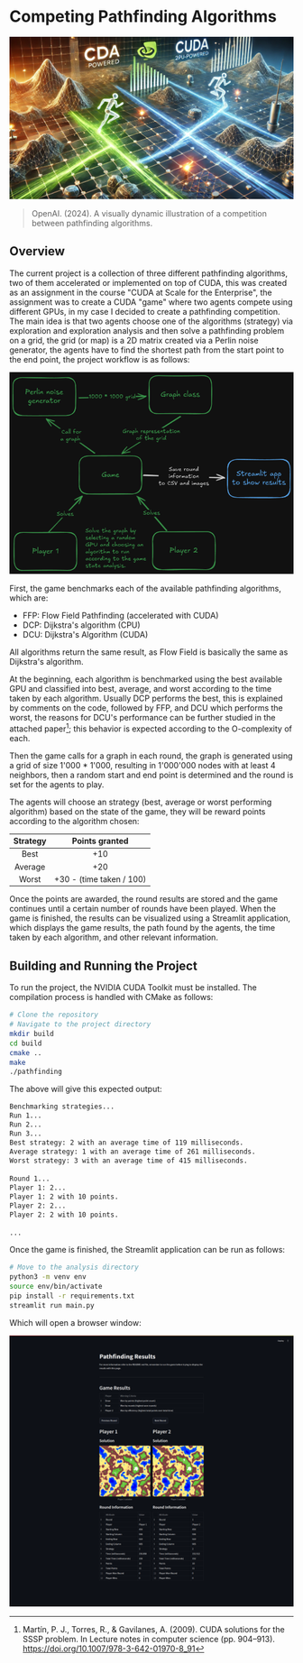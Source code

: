 # Competing Pathfinding Algorithms

<img src="cover.webp" width="600px">

> OpenAI. (2024). A visually dynamic illustration of a competition between pathfinding algorithms.

## Overview

The current project is a collection of three different pathfinding algorithms, two of them accelerated or implemented on top of CUDA, this was created as an assignment in the course "CUDA at Scale for the Enterprise", the assignment was to create a CUDA "game" where two agents compete using different GPUs, in my case I decided to create a pathfinding competition. The main idea is that two agents choose one of the algorithms (strategy) via exploration and exploration analysis and then solve a pathfinding problem on a grid, the grid (or map) is a 2D matrix created via a Perlin noise generator, the agents have to find the shortest path from the start point to the end point, the project workflow is as follows:

<img src="diagram.png" width="600px">

First, the game benchmarks each of the available pathfinding algorithms, which are:

- FFP: Flow Field Pathfinding (accelerated with CUDA)
- DCP: Dijkstra's algorithm (CPU)
- DCU: Dijkstra's Algorithm (CUDA)

All algorithms return the same result, as Flow Field is basically the same as Dijkstra's algorithm.

At the beginning, each algorithm is benchmarked using the best available GPU and classified into best, average, and worst according to the time taken by each algorithm. Usually DCP performs the best, this is explained by comments on the code, followed by FFP, and DCU which performs the worst, the reasons for DCU's performance can be further studied in the attached paper[^1]; this behavior is expected according to the O-complexity of each.

Then the game calls for a graph in each round, the graph is generated using a grid of size 1'000 * 1'000, resulting in 1'000'000 nodes with at least 4 neighbors, then a random start and end point is determined and the round is set for the agents to play.

The agents will choose an strategy (best, average or worst performing algorithm) based on the state of the game, they will be reward points according to the algorithm chosen:

| Strategy |      Points granted      |
|:--------:|:------------------------:|
| Best     | +10                      |
| Average  | +20                      |
| Worst    | +30 - (time taken / 100) |

Once the points are awarded, the round results are stored and the game continues until a certain number of rounds have been played. When the game is finished, the results can be visualized using a Streamlit application, which displays the game results, the path found by the agents, the time taken by each algorithm, and other relevant information.

## Building and Running the Project

To run the project, the NVIDIA CUDA Toolkit must be installed. The compilation process is handled with CMake as follows:

```bash
# Clone the repository
# Navigate to the project directory
mkdir build
cd build
cmake ..
make
./pathfinding
```

The above will give this expected output:

```
Benchmarking strategies...
Run 1...
Run 2...
Run 3...
Best strategy: 2 with an average time of 119 milliseconds.
Average strategy: 1 with an average time of 261 milliseconds.
Worst strategy: 3 with an average time of 415 milliseconds.

Round 1...
Player 1: 2...
Player 1: 2 with 10 points.
Player 2: 2...
Player 2: 2 with 10 points.

...
```

Once the game is finished, the Streamlit application can be run as follows:

```bash
# Move to the analysis directory
python3 -m venv env
source env/bin/activate
pip install -r requirements.txt
streamlit run main.py
```

Which will open a browser window:

<img src="streamlit.png" width="600px">

[^1]: Martín, P. J., Torres, R., & Gavilanes, A. (2009). CUDA solutions for the SSSP problem. In Lecture notes in computer science (pp. 904–913). https://doi.org/10.1007/978-3-642-01970-8_91
